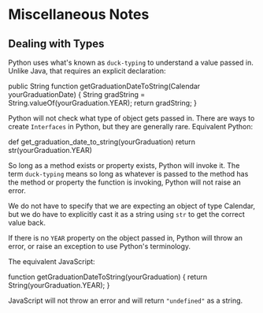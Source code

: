 # Miscellaneous Notes

## Dealing with Types

Python uses what's known as `duck-typing` to understand a value passed in.  Unlike Java, that requires an explicit declaration:

  public String function getGraduationDateToString(Calendar yourGraduationDate)
  {
    String gradString = String.valueOf(yourGraduation.YEAR);
    return gradString;
  }

Python will not check what type of object gets passed in.  There are ways to create `Interfaces` in Python, but they are generally rare.  Equivalent Python:

  def get_graduation_date_to_string(yourGraduation)
    return str(yourGraduation.YEAR)

So long as a method exists or property exists, Python will invoke it.  The term `duck-typing` means so long as whatever is passed to the method has the method or property the function is invoking,
Python will not raise an error.

We do not have to specify that we are expecting an object of type Calendar, but we
do have to explicitly cast it as a string using `str` to get the correct value back.

If there is no `YEAR` property on the object passed in, Python will throw an error, or raise an exception to use Python's terminology.

The equivalent JavaScript:

  function getGraduationDateToString(yourGraduation) {
    return String(yourGraduation.YEAR);
  }

JavaScript will not throw an error and will return `"undefined"` as a string.
